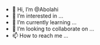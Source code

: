 - 👋 Hi, I’m @Abolahi
- 👀 I’m interested in ...
- 🌱 I’m currently learning ...
- 💞️ I’m looking to collaborate on ...
- 📫 How to reach me ...

<!---
Abolahi/Abolahi is a ✨ special ✨ repository because its `README.md` (this file) appears on your GitHub profile.
You can click the Preview link to take a look at your changes.
--->
